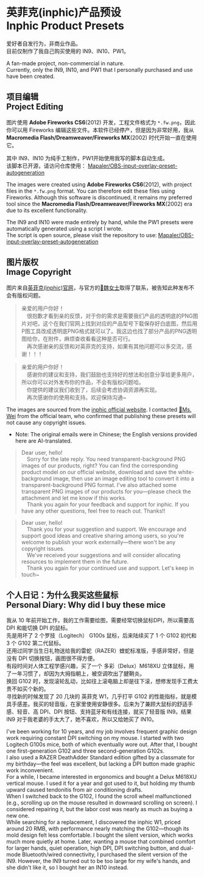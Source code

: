 # 英菲克(inphic)产品预设<br>Inphic Product Presets
爱好者自发行为，非商业作品。  
目前仅制作了我自己购买使用的 IN9、IN10、PW1。  

A fan-made project, non-commercial in nature.  
Currently, only the IN9, IN10, and PW1 that I personally purchased and use have been created.  

## 项目编辑<br>Project Editing
图片使用 **Adobe Fireworks CS6**(2012) 开发，工程文件格式为 `*.fw.png`，因此你可以用 Fireworks 编辑这些文件。本软件已经停产，但是因为非常好用，我从 **Macromedia Flash/Dreamweaver/Fireworks MX**(2002) 时代开始一直在使用它。

其中 IN9、IN10 为纯手工制作，PW1开始使用我写的脚本自动生成。  
该脚本已开源，请访问仓库使用： [Mapaler/OBS-input-overlay-preset-autogeneration](https://github.com/Mapaler/OBS-input-overlay-preset-autogeneration)

The images were created using **Adobe Fireworks CS6**(2012), with project files in the `*.fw.png` format. You can therefore edit these files using Fireworks. Although this software is discontinued, it remains my preferred tool since the **Macromedia Flash/Dreamweaver/Fireworks MX**(2002) era due to its excellent functionality.

The IN9 and IN10 were made entirely by hand, while the PW1 presets were automatically generated using a script I wrote.  
The script is open source, please visit the repository to use: [Mapaler/OBS-input-overlay-preset-autogeneration](https://github.com/Mapaler/OBS-input-overlay-preset-autogeneration)

## 图片版权<br>Image Copyright
图片来自[英菲克(inphic)官网](http://www.inphic.cn)，与官方的[📧魏女士](mailto:weixiaofeng@exmail.inphic.cn)取得了联系，被告知此种发布不会有版权问题。

>亲爱的用户你好！  
>&emsp;很抱歉才看到亲的反馈，对于你的需求是需要我们产品的透明底的PNG图片对吧，这个在我们官网上找到对应的产品型号下载保存好白底图，然后用P图工具改成透明底PNG格式就可以了。我这边也找了部分产品的PNG透明图给你，在附件，麻烦查收看看这种是否可行。  
>&emsp;再次感谢亲的反馈和对英菲克的支持，如果有其他问题可以多交流，感谢！！！

>亲爱的用户你好！  
>&emsp;感谢你的建议和支持，我们鼓励也支持好的想法和创意分享给更多用户，所以你可以对外发布你的作品，不会有版权问题哈。  
>&emsp;你提供的建议我们收到了，后续会考虑协调资源再实现。  
>&emsp;再次感谢你的使用和支持。欢迎保持沟通~

The images are sourced from the [inphic official website](http://www.inphic.cn). I contacted [📧Ms. Wei](mailto:weixiaofeng@exmail.inphic.cn) from the official team, who confirmed that publishing these presets will not cause any copyright issues.  

* Note: The original emails were in Chinese; the English versions provided here are AI-translated.

> Dear user, hello!  
>&emsp;Sorry for the late reply. You need transparent-background PNG images of our products, right? You can find the corresponding product model on our official website, download and save the white-background image, then use an image editing tool to convert it into a transparent-background PNG format. I've also attached some transparent PNG images of our products for you—please check the attachment and let me know if this works.  
>&emsp;Thank you again for your feedback and support for inphic. If you have any other questions, feel free to reach out. Thanks!!

> Dear user, hello!  
>&emsp;Thank you for your suggestion and support. We encourage and support good ideas and creative sharing among users, so you're welcome to publish your work externally—there won't be any copyright issues.  
>&emsp;We've received your suggestions and will consider allocating resources to implement them in the future.  
>&emsp;Thank you again for your continued use and support. Let's keep in touch~

## 个人日记：为什么我买这些鼠标<br>Personal Diary: Why did I buy these mice
我从 10 年前开始工作，我的工作需要绘图，需要经常切换鼠标DPI，所以需要高 DPI 和能切换 DPI 的鼠标。  
先是用坏了 2 个罗技（Logitech） G100s 鼠标，后来陆续买了 1 个 G102 初代和 3 个 G102 第二代鼠标。  
还用过同学当生日礼物送给我的雷蛇（RAZER）蝰蛇标准版，手感非常好，但是没有 DPI 切换按钮，画图很不得方便。  
有段时间对人体工程学感兴趣，买了一个 多彩（Delux）M618XU 立体鼠标，用了一年习惯了，却因为大拇指朝上，被空调吹出了腱鞘炎。  
换回 G102 时，发现滚轮乱动，比如往上滚电脑上却是往下滚，想修发现手工费太贵不如买个新的。  
寻找新的时候发现了 20 几块的 英菲克 W1，几乎打平 G102 的性能指标，就是模具手感差。我买的轻音版，在家里使用安静很多。后来为了兼顾大鼠标的舒适手感、轻音、高 DPI、DPI 按钮、支持蓝牙和有线连接，就买了轻音版 IN9。结果 IN9 对于我老婆的手太大了，她不喜欢，所以又给她买了 IN10。

I've been working for 10 years, and my job involves frequent graphic design work requiring constant DPI switching on my mouse. I started with two Logitech G100s mice, both of which eventually wore out. After that, I bought one first-generation G102 and three second-generation G102s.  
I also used a RAZER DeathAdder Standard edition gifted by a classmate for my birthday—the feel was excellent, but lacking a DPI button made graphic work inconvenient.  
For a while, I became interested in ergonomics and bought a Delux M618XU vertical mouse. I used it for a year and got used to it, but holding my thumb upward caused tendonitis from air conditioning drafts.  
When I switched back to the G102, I found the scroll wheel malfunctioned (e.g., scrolling up on the mouse resulted in downward scrolling on screen). I considered repairing it, but the labor cost was nearly as much as buying a new one.  
While searching for a replacement, I discovered the inphic W1, priced around 20 RMB, with performance nearly matching the G102—though its mold design felt less comfortable. I bought the silent version, which works much more quietly at home. Later, wanting a mouse that combined comfort for larger hands, quiet operation, high DPI, DPI switching button, and dual-mode Bluetooth/wired connectivity, I purchased the silent version of the IN9. However, the IN9 turned out to be too large for my wife's hands, and she didn't like it, so I bought her an IN10 instead.